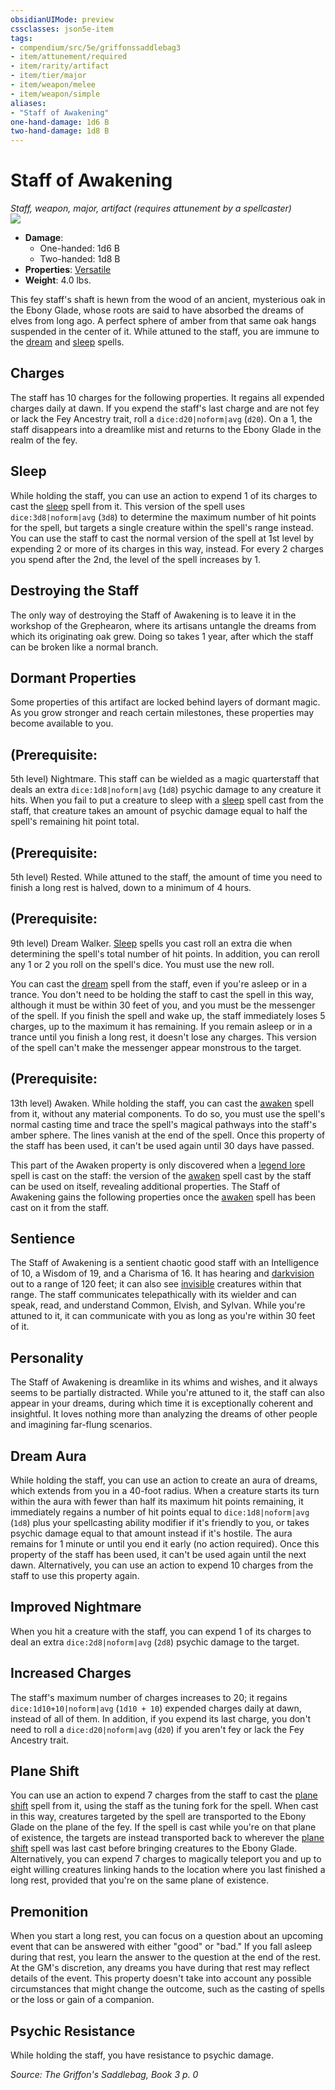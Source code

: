 ```yaml
---
obsidianUIMode: preview
cssclasses: json5e-item
tags:
- compendium/src/5e/griffonssaddlebag3
- item/attunement/required
- item/rarity/artifact
- item/tier/major
- item/weapon/melee
- item/weapon/simple
aliases: 
- "Staff of Awakening"
one-hand-damage: 1d6 B
two-hand-damage: 1d8 B
---
```

# Staff of Awakening
*Staff, weapon, major, artifact (requires attunement by a spellcaster)*  
![](https://raw.githubusercontent.com/TheGiddyLimit/homebrew-img/main/img/GriffonsSaddlebag3/Staff-of-Awakening.webp#right)  

- **Damage**:
  - One-handed: 1d6 B
  - Two-handed: 1d8 B
- **Properties**: [Versatile](/compendium/rules/item-properties.md#Versatile)
- **Weight**: 4.0 lbs.

This fey staff's shaft is hewn from the wood of an ancient, mysterious oak in the Ebony Glade, whose roots are said to have absorbed the dreams of elves from long ago. A perfect sphere of amber from that same oak hangs suspended in the center of it. While attuned to the staff, you are immune to the [dream](compendium/spells/dream.md) and [sleep](compendium/spells/sleep.md) spells.

## Charges

The staff has 10 charges for the following properties. It regains all expended charges daily at dawn. If you expend the staff's last charge and are not fey or lack the Fey Ancestry trait, roll a `dice:d20|noform|avg` (`d20`). On a 1, the staff disappears into a dreamlike mist and returns to the Ebony Glade in the realm of the fey.

## Sleep

While holding the staff, you can use an action to expend 1 of its charges to cast the [sleep](compendium/spells/sleep.md) spell from it. This version of the spell uses `dice:3d8|noform|avg` (`3d8`) to determine the maximum number of hit points for the spell, but targets a single creature within the spell's range instead. You can use the staff to cast the normal version of the spell at 1st level by expending 2 or more of its charges in this way, instead. For every 2 charges you spend after the 2nd, the level of the spell increases by 1.

## Destroying the Staff

The only way of destroying the Staff of Awakening is to leave it in the workshop of the Grephearon, where its artisans untangle the dreams from which its originating oak grew. Doing so takes 1 year, after which the staff can be broken like a normal branch.

## Dormant Properties

Some properties of this artifact are locked behind layers of dormant magic. As you grow stronger and reach certain milestones, these properties may become available to you.

## (Prerequisite:

5th level) Nightmare. This staff can be wielded as a magic quarterstaff that deals an extra `dice:1d8|noform|avg` (`1d8`) psychic damage to any creature it hits. When you fail to put a creature to sleep with a [sleep](compendium/spells/sleep.md) spell cast from the staff, that creature takes an amount of psychic damage equal to half the spell's remaining hit point total.

## (Prerequisite:

5th level) Rested. While attuned to the staff, the amount of time you need to finish a long rest is halved, down to a minimum of 4 hours.

## (Prerequisite:

9th level) Dream Walker. [Sleep](compendium/spells/sleep.md) spells you cast roll an extra die when determining the spell's total number of hit points. In addition, you can reroll any 1 or 2 you roll on the spell's dice. You must use the new roll.

You can cast the [dream](compendium/spells/dream.md) spell from the staff, even if you're asleep or in a trance. You don't need to be holding the staff to cast the spell in this way, although it must be within 30 feet of you, and you must be the messenger of the spell. If you finish the spell and wake up, the staff immediately loses 5 charges, up to the maximum it has remaining. If you remain asleep or in a trance until you finish a long rest, it doesn't lose any charges. This version of the spell can't make the messenger appear monstrous to the target.

## (Prerequisite:

13th level) Awaken. While holding the staff, you can cast the [awaken](compendium/spells/awaken.md) spell from it, without any material components. To do so, you must use the spell's normal casting time and trace the spell's magical pathways into the staff's amber sphere. The lines vanish at the end of the spell. Once this property of the staff has been used, it can't be used again until 30 days have passed.

This part of the Awaken property is only discovered when a [legend lore](compendium/spells/legend-lore.md) spell is cast on the staff: the version of the [awaken](compendium/spells/awaken.md) spell cast by the staff can be used on itself, revealing additional properties. The Staff of Awakening gains the following properties once the [awaken](compendium/spells/awaken.md) spell has been cast on it from the staff.

## Sentience

The Staff of Awakening is a sentient chaotic good staff with an Intelligence of 10, a Wisdom of 19, and a Charisma of 16. It has hearing and [darkvision](/compendium/rules/senses.md#Darkvision) out to a range of 120 feet; it can also see [invisible](/compendium/rules/conditions.md#Invisible) creatures within that range. The staff communicates telepathically with its wielder and can speak, read, and understand Common, Elvish, and Sylvan. While you're attuned to it, it can communicate with you as long as you're within 30 feet of it.

## Personality

The Staff of Awakening is dreamlike in its whims and wishes, and it always seems to be partially distracted. While you're attuned to it, the staff can also appear in your dreams, during which time it is exceptionally coherent and insightful. It loves nothing more than analyzing the dreams of other people and imagining far-flung scenarios.

## Dream Aura

While holding the staff, you can use an action to create an aura of dreams, which extends from you in a 40-foot radius. When a creature starts its turn within the aura with fewer than half its maximum hit points remaining, it immediately regains a number of hit points equal to `dice:1d8|noform|avg` (`1d8`) plus your spellcasting ability modifier if it's friendly to you, or takes psychic damage equal to that amount instead if it's hostile. The aura remains for 1 minute or until you end it early (no action required). Once this property of the staff has been used, it can't be used again until the next dawn. Alternatively, you can use an action to expend 10 charges from the staff to use this property again.

## Improved Nightmare

When you hit a creature with the staff, you can expend 1 of its charges to deal an extra `dice:2d8|noform|avg` (`2d8`) psychic damage to the target.

## Increased Charges

The staff's maximum number of charges increases to 20; it regains `dice:1d10+10|noform|avg` (`1d10 + 10`) expended charges daily at dawn, instead of all of them. In addition, if you expend its last charge, you don't need to roll a `dice:d20|noform|avg` (`d20`) if you aren't fey or lack the Fey Ancestry trait.

## Plane Shift

You can use an action to expend 7 charges from the staff to cast the [plane shift](compendium/spells/plane-shift.md) spell from it, using the staff as the tuning fork for the spell. When cast in this way, creatures targeted by the spell are transported to the Ebony Glade on the plane of the fey. If the spell is cast while you're on that plane of existence, the targets are instead transported back to wherever the [plane shift](compendium/spells/plane-shift.md) spell was last cast before bringing creatures to the Ebony Glade. Alternatively, you can expend 7 charges to magically teleport you and up to eight willing creatures linking hands to the location where you last finished a long rest, provided that you're on the same plane of existence.

## Premonition

When you start a long rest, you can focus on a question about an upcoming event that can be answered with either "good" or "bad." If you fall asleep during that rest, you learn the answer to the question at the end of the rest. At the GM's discretion, any dreams you have during that rest may reflect details of the event. This property doesn't take into account any possible circumstances that might change the outcome, such as the casting of spells or the loss or gain of a companion.

## Psychic Resistance

While holding the staff, you have resistance to psychic damage.

*Source: The Griffon's Saddlebag, Book 3 p. 0*